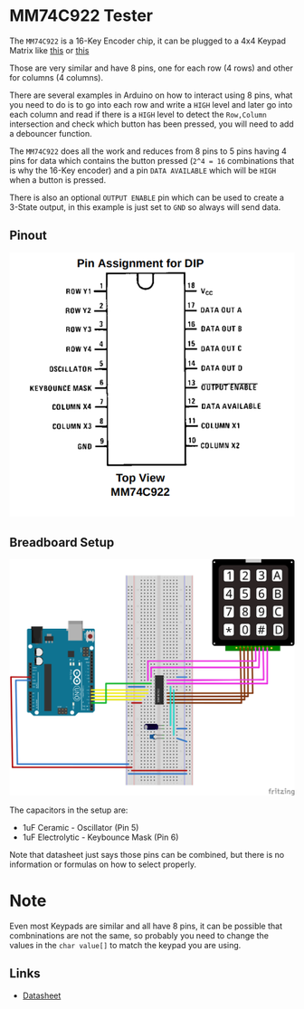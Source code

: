 # MM74C922 Tester

The `MM74C922` is a 16-Key Encoder chip, it can be plugged to a
4x4 Keypad Matrix like [this](https://www.parallax.com/product/4x4-matrix-membrane-keypad/) or [this](https://www.adafruit.com/product/3844)

Those are very similar and have 8 pins, one for each row (4 rows) and other for
columns (4 columns).

There are several examples in Arduino on how to interact using 8 pins,
what you need to do is to go into each row and write a `HIGH` level and later
go into each column and read if there is a `HIGH` level to detect the
`Row,Column` intersection and check which button has been pressed,
you will need to add a debouncer function.

The `MM74C922` does all the work and reduces from 8 pins to 5 pins having
4 pins for data which contains the button pressed (`2^4 = 16` combinations that
is why the 16-Key encoder) and a pin `DATA AVAILABLE` which will be `HIGH`
when a button is pressed.

There is also an optional `OUTPUT ENABLE` pin which can be used to create
a 3-State output, in this example is just set to `GND` so always will send
data.

## Pinout
![MM74C922 Pinout](docs/datasheet-pins.png)

## Breadboard Setup
![Breadboard Setup](docs/mm74c922-breadboard.svg)

The capacitors in the setup are:
* 1uF Ceramic - Oscillator (Pin 5)
* 1uF Electrolytic - Keybounce Mask (Pin 6)

Note that datasheet just says those pins can be combined, but there
is no information or formulas on how to select properly.

# Note
Even most Keypads are similar and all have 8 pins, it can be possible
that combninations are not the same, so probably you need to change the
values in the `char value[]` to match the keypad you are using.

## Links
* [Datasheet](https://www.mouser.com/datasheet/2/308/MM74C922-1120961.pdf?srsltid=AfmBOoptqp6Bc8GEVA7Z5hT1drblv-84eKRfry6mMKO-qcLQOc8tgMFf)
